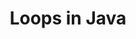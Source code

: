 ---
id: loops-in-java
title: Loops in Java
sidebar_label: Loops in Java
sidebar_position: 2
tags: [java, loops, for loop, while loop, do while loop, programming, java loops]
description: In this tutorial, we will learn about loops in Java. We will learn about the different types of loops available in Java, how to use them, and how they can be used to repeat a block of code multiple times.
---
